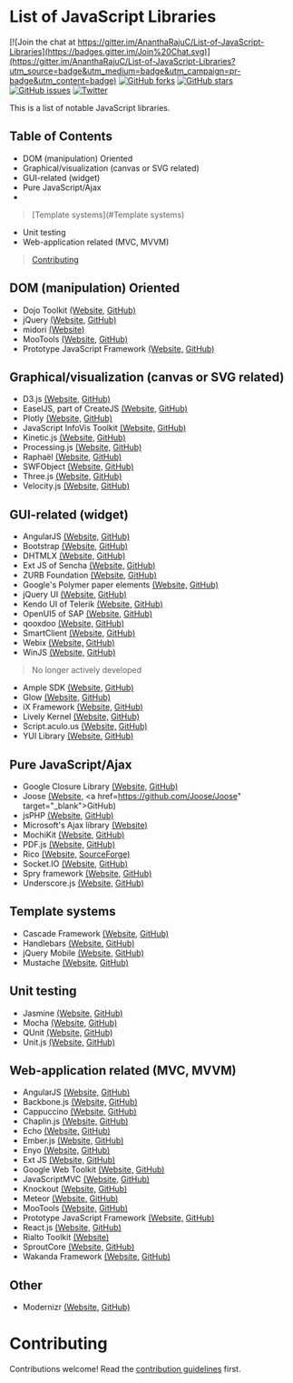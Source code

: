 # List of JavaScript Libraries

[![Join the chat at https://gitter.im/AnanthaRajuC/List-of-JavaScript-Libraries](https://badges.gitter.im/Join%20Chat.svg)](https://gitter.im/AnanthaRajuC/List-of-JavaScript-Libraries?utm_source=badge&utm_medium=badge&utm_campaign=pr-badge&utm_content=badge)
[![GitHub forks](https://img.shields.io/github/forks/AnanthaRajuC/List-of-JavaScript-Libraries.svg)](https://github.com/AnanthaRajuC/List-of-JavaScript-Libraries/network)
[![GitHub stars](https://img.shields.io/github/stars/AnanthaRajuC/List-of-JavaScript-Libraries.svg)](https://github.com/AnanthaRajuC/List-of-JavaScript-Libraries/stargazers)
[![GitHub issues](https://img.shields.io/github/issues/AnanthaRajuC/List-of-JavaScript-Libraries.svg)](https://github.com/AnanthaRajuC/List-of-JavaScript-Libraries/issues)
[![Twitter](https://img.shields.io/twitter/url/https/github.com/AnanthaRajuC/List-of-JavaScript-Libraries.svg?style=social)](https://twitter.com/intent/tweet?text=Wow:&url=%5Bobject%20Object%5D)

This is a list of notable JavaScript libraries.

## Table of Contents

- DOM (manipulation) Oriented 
- Graphical/visualization (canvas or SVG related) 
- GUI-related (widget) 
- Pure JavaScript/Ajax 
- 
> [Template systems](#Template systems)

- Unit testing 
- Web-application related (MVC, MVVM) 

> [Contributing](#contributing)

## DOM (manipulation) Oriented <a id="DOM-\(manipulation\)-Oriented"></a>

- Dojo Toolkit <a href="http://dojotoolkit.org/" target="_blank">(Website,</a> <a href="https://github.com/dojo" target="_blank">GitHub)</a>
- jQuery <a href="http://jquery.com/" target="_blank">(Website,</a> <a href="https://github.com/jquery" target="_blank">GitHub)</a>
- midori <a href="http://www.midorijs.com/" target="_blank">(Website)</a> 
- MooTools <a href="http://mootools.net/" target="_blank">(Website,</a> <a href="https://github.com/mootools" target="_blank">GitHub)</a>
- Prototype JavaScript Framework <a href="http://prototypejs.org/" target="_blank">(Website,</a> <a href="https://github.com/sstephenson/prototype" target="_blank">GitHub)</a>

## Graphical/visualization (canvas or SVG related)

- D3.js <a href="http://d3js.org/" target="_blank">(Website,</a> <a href="https://github.com/mbostock/d3" target="_blank">GitHub)</a>
- EaselJS, part of CreateJS <a href="http://www.createjs.com/easeljs" target="_blank">(Website,</a> <a href="https://github.com/CreateJS" target="_blank">GitHub)</a>
- Plotly <a href="https://plot.ly/" target="_blank">(Website,</a> <a href="https://github.com/plotly" target="_blank">GitHub)</a>
- JavaScript InfoVis Toolkit <a href="http://philogb.github.io/jit/" target="_blank">(Website,</a> <a href="https://github.com/philogb/jit" target="_blank">GitHub)</a>
- Kinetic.js <a href="http://www.kineticjs.com/" target="_blank">(Website,</a> <a href="https://github.com/ericdrowell/KineticJS/" target="_blank">GitHub)</a>
- Processing.js <a href="http://processingjs.org/" target="_blank">(Website,</a> <a href="https://github.com/processing-js/processing-js/" target="_blank">GitHub)</a>
- Raphaël <a href="http://raphaeljs.com/" target="_blank">(Website,</a> <a href="https://github.com/DmitryBaranovskiy/raphael/" target="_blank">GitHub)</a>
- SWFObject <a href="https://code.google.com/p/swfobject/" target="_blank">(Website,</a> <a href="https://github.com/swfobject/swfobject" target="_blank">GitHub)</a>
- Three.js <a href="http://threejs.org/" target="_blank">(Website,</a> <a href="https://github.com/mrdoob/three.js/" target="_blank">GitHub)</a>
- Velocity.js <a href="http://julian.com/research/velocity/" target="_blank">(Website,</a> <a href="https://github.com/julianshapiro/velocity" target="_blank">GitHub)</a>
 
## GUI-related (widget)

- AngularJS <a href="https://angularjs.org/" target="_blank">(Website,</a> <a href="https://github.com/angular/angular.js" target="_blank">GitHub)</a>
- Bootstrap <a href="http://getbootstrap.com/" target="_blank">(Website,</a> <a href="https://github.com/twbs/bootstrap" target="_blank">GitHub)</a>
- DHTMLX <a href="http://dhtmlx.com/" target="_blank">(Website,</a> <a href="https://github.com/DHTMLX" target="_blank">GitHub)</a>
- Ext JS of Sencha <a href="https://www.sencha.com/products/extjs/#overview" target="_blank">(Website,</a> <a href="https://github.com/extjs" target="_blank">GitHub)</a>
- ZURB Foundation <a href="http://foundation.zurb.com/" target="_blank">(Website,</a> <a href="https://github.com/zurb/foundation" target="_blank">GitHub)</a>
- Google's Polymer paper elements <a href="https://www.polymer-project.org/0.5/components/paper-elements/demo.html#paper-input" target="_blank">(Website,</a> <a href="https://github.com/Polymer/polymer" target="_blank">GitHub)</a>
- jQuery UI <a href="http://jqueryui.com/" target="_blank">(Website,</a> <a href="https://github.com/jquery/jquery-ui" target="_blank">GitHub)</a>
- Kendo UI of Telerik <a href="http://www.telerik.com/kendo-ui" target="_blank">(Website,</a> <a href="https://github.com/telerik/kendo-ui-core" target="_blank">GitHub)</a>
- OpenUI5 of SAP <a href="http://openui5.org/" target="_blank">(Website,</a> <a href="https://github.com/SAP/openui5/" target="_blank">GitHub)</a>
- qooxdoo <a href="http://qooxdoo.org/" target="_blank">(Website,</a> <a href="https://github.com/qooxdoo/qooxdoo" target="_blank">GitHub)</a>
- SmartClient  <a href="http://www.smartclient.com/product/smartclient.jsp" target="_blank">(Website,</a> <a href="https://github.com/rgrempel/isomorphic" target="_blank">GitHub)</a>
- Webix  <a href="http://webix.com/" target="_blank">(Website,</a> <a href="https://github.com/webix-hub" target="_blank">GitHub)</a>
- WinJS  <a href="http://try.buildwinjs.com/#listviewinteractions" target="_blank">(Website,</a> <a href="https://github.com/winjs/winjs" target="_blank">GitHub)</a>
 
> No longer actively developed

- Ample SDK <a href="http://www.amplesdk.com/" target="_blank">(Website,</a> <a href="https://github.com/clientside/amplesdk" target="_blank">GitHub)</a>
- Glow <a href="http://www.bbc.co.uk/glow/" target="_blank">(Website,</a> <a href="https://github.com/glow/glow2" target="_blank">GitHub)</a>
- iX Framework <a href="http://intelligentexpert.net/" target="_blank">(Website,</a> <a href="https://github.com/adimosh/ix.framework" target="_blank">GitHub)</a>
- Lively Kernel <a href="http://lively-kernel.org/" target="_blank">(Website,</a> <a href="https://github.com/LivelyKernel" target="_blank">GitHub)</a>
- Script.aculo.us <a href="http://script.aculo.us/" target="_blank">(Website,</a> <a href="https://github.com/madrobby/scriptaculous" target="_blank">GitHub)</a>
- YUI Library <a href="http://yuilibrary.com/" target="_blank">(Website,</a> <a href="https://github.com/yui" target="_blank">GitHub)</a>

## Pure JavaScript/Ajax

- Google Closure Library <a href="https://developers.google.com/closure/library/" target="_blank">(Website,</a> <a href="https://github.com/google/closure-library/" target="_blank">GitHub)</a>
- Joose <a href="http://joose.it/" target="_blank">(Website,</a> <a href=https://github.com/Joose/Joose" target="_blank">GitHub)</a>
- jsPHP <a href="http://phpjs.org/" target="_blank">(Website,</a> <a href="https://github.com/kvz/phpjs" target="_blank">GitHub)</a>
- Microsoft's Ajax library <a href="https://msdn.microsoft.com/en-us/library/ee341002.aspx" target="_blank">(Website)</a> 
- MochiKit <a href="http://mochi.github.io/mochikit/" target="_blank">(Website,</a> <a href="https://github.com/mochi/mochikit" target="_blank">GitHub)</a>
- PDF.js <a href="https://mozilla.github.io/pdf.js/" target="_blank">(Website,</a> <a href="https://github.com/mozilla/pdf.js" target="_blank">GitHub)</a>
- Rico <a href="http://openrico.sourceforge.net/examples/index.html" target="_blank">(Website,</a> <a href="http://sourceforge.net/projects/openrico/" target="_blank">SourceForge)</a>
- Socket.IO <a href="http://socket.io/" target="_blank">(Website,</a> <a href="https://github.com/socketio/socket.io/" target="_blank">GitHub)</a>
- Spry framework <a href="http://adobe.github.io/Spry/docs.html" target="_blank">(Website,</a> <a href="https://github.com/adobe/Spry" target="_blank">GitHub)</a>
- Underscore.js  <a href="http://underscorejs.org/" target="_blank">(Website,</a> <a href="https://github.com/jashkenas/underscore" target="_blank">GitHub)</a>

## Template systems

- Cascade Framework <a href="http://www.cascade-framework.com/" target="_blank">(Website,</a> <a href="https://github.com/jslegers/cascadeframework/" target="_blank">GitHub)</a>
- Handlebars <a href="http://handlebarsjs.com/" target="_blank">(Website,</a> <a href="https://github.com/wycats/handlebars.js/" target="_blank">GitHub)</a>
- jQuery Mobile <a href="http://jquerymobile.com/" target="_blank">(Website,</a> <a href="https://github.com/jquery/jquery-mobile" target="_blank">GitHub)</a>
- Mustache <a href="https://mustache.github.io/" target="_blank">(Website,</a> <a href="https://github.com/mustache/mustache.github.com" target="_blank">GitHub)</a>

## Unit testing

- Jasmine <a href="http://jasmine.github.io/" target="_blank">(Website,</a> <a href="https://github.com/jasmine/jasmine" target="_blank">GitHub)</a>
- Mocha <a href="http://mochajs.org/" target="_blank">(Website,</a> <a href="https://github.com/mochajs/mocha" target="_blank">GitHub)</a>
- QUnit <a href="http://qunitjs.com/" target="_blank">(Website,</a> <a href="https://github.com/jquery/qunit" target="_blank">GitHub)</a>
- Unit.js <a href="http://unitjs.com/" target="_blank">(Website,</a> <a href="https://github.com/unitjs/unit.js" target="_blank">GitHub)</a>

## Web-application related (MVC, MVVM)

- AngularJS <a href="https://angularjs.org/" target="_blank">(Website,</a> <a href="https://github.com/angular/angular.js" target="_blank">GitHub)</a>
- Backbone.js <a href="http://backbonejs.org/" target="_blank">(Website,</a> <a href="https://github.com/jashkenas/backbone" target="_blank">GitHub)</a>
- Cappuccino <a href="http://www.cappuccino-project.org/" target="_blank">(Website,</a> <a href="https://github.com/cappuccino/cappuccino" target="_blank">GitHub)</a>
- Chaplin.js <a href="http://chaplinjs.org/" target="_blank">(Website,</a> <a href="https://github.com/chaplinjs/chaplin" target="_blank">GitHub)</a>
- Echo <a href="http://echo.labstack.com/" target="_blank">(Website,</a> <a href="https://github.com/labstack/echo" target="_blank">GitHub)</a>
- Ember.js <a href="http://emberjs.com/" target="_blank">(Website,</a> <a href="https://github.com/emberjs/ember.js" target="_blank">GitHub)</a>
- Enyo <a href="http://enyojs.com/" target="_blank">(Website,</a> <a href="https://github.com/enyojs/enyo" target="_blank">GitHub)</a>
- Ext JS <a href="https://www.sencha.com/products/extjs/#overview" target="_blank">(Website,</a> <a href="https://github.com/extjs/extjs-theme" target="_blank">GitHub)</a>
- Google Web Toolkit <a href="http://www.gwtproject.org/" target="_blank">(Website,</a> <a href="https://github.com/gwtproject/gwt" target="_blank">GitHub)</a>
- JavaScriptMVC <a href="http://www.javascriptmvc.com/" target="_blank">(Website,</a> <a href="https://github.com/bitovi/javascriptmvc" target="_blank">GitHub)</a>
- Knockout  <a href="http://knockoutjs.com/" target="_blank">(Website,</a> <a href="https://github.com/knockout/knockout/" target="_blank">GitHub)</a>
- Meteor <a href="https://www.meteor.com/" target="_blank">(Website,</a> <a href="https://github.com/meteor/meteor" target="_blank">GitHub)</a>
- MooTools <a href="http://mootools.net/" target="_blank">(Website,</a> <a href="https://github.com/mootools/mootools-core" target="_blank">GitHub)</a>
- Prototype JavaScript Framework <a href="http://prototypejs.org/" target="_blank">(Website,</a> <a href="https://github.com/sstephenson/prototype" target="_blank">GitHub)</a>
- React.js  <a href="https://facebook.github.io/react/" target="_blank">(Website,</a> <a href="https://github.com/facebook/react" target="_blank">GitHub)</a>
- Rialto Toolkit  <a href="http://www.improve-foundations.org/factory/projects/rialto/wiki" target="_blank">(Website)</a> 
- SproutCore <a href="http://sproutcore.com/" target="_blank">(Website,</a> <a href="https://github.com/sproutcore/sproutcore" target="_blank">GitHub)</a>
- Wakanda Framework <a href="http://www.wakanda.org/" target="_blank">(Website,</a> <a href="https://github.com/Wakanda" target="_blank">GitHub)</a>

## Other

- Modernizr <a href="http://modernizr.com/" target="_blank">(Website,</a> <a href="https://github.com/Modernizr/Modernizr" target="_blank">GitHub)</a>

# Contributing

Contributions welcome! Read the [contribution guidelines](CONTRIBUTING.md) first.
